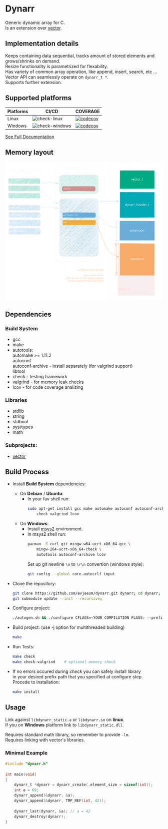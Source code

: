 # Dynarr

Generic dynamic array for C.  
Is an extension over [vector](https://github.com/evjeesm/vector).

## Implementation details

Keeps containing data sequential, tracks amount of stored elements
and grows/shrinks on demand.  
Resize functionality is parametrized for flexability.  
Has variety of common array operation, like append, insert, search, etc ...
Vector API can seamlessly operate on `dynarr_t *`.  
Supports further extension.

## Supported platforms

| Platforms | CI/CD | COVERAGE |
|---|---|---|
| Linux | ![check-linux](https://github.com/evjeesm/dynarr/actions/workflows/linux.yml/badge.svg) | [![codecov](https://codecov.io/github/evjeesm/dynarr/graph/badge.svg?flag=debian)](https://codecov.io/github/evjeesm/dynarr) |
| Windows | ![check-windows](https://github.com/evjeesm/dynarr/actions/workflows/windows.yml/badge.svg) | [![codecov](https://codecov.io/github/evjeesm/dynarr/graph/badge.svg?flag=windows)](https://codecov.io/github/evjeesm/dynarr) |

[See Full Documentation](https://evjeesm.github.io/dynarr)

## Memory layout

![dynarr-scheme](imgs/dynarr-scheme.svg)
## Dependencies

### Build System

- gcc
- make
- autotools:  
   automake >= 1.11.2  
   autoconf  
   autoconf-archive - install separately (for valgrind support)  
   libtool
- check - testing framework
- valgrind - for memory leak checks
- lcov - for code coverage analizing

### Libraries

- stdlib
- string
- stdbool
- sys/types
- math

### Subprojects:

- [vector](https://github.com/evjeesm/vector)

## Build Process

- Install **Build System** dependencies:

  - On **Debian** / **Ubuntu**:
    - In your fav shell run:
      ```sh
      sudo apt-get install gcc make automake autoconf autoconf-archive libtool \
          check valgrind lcov
      ```
  - On **Windows**:
    - Install [msys2](https://www.msys2.org/) environment.
    - In msys2 shell run:
      ```sh
      pacman -S curl git mingw-w64-ucrt-x86_64-gcc \
          mingw-264-ucrt-x86_64-check \
          autotools autoconf-archive lcov
      ```
      Set up git newline `\n` to `\r\n` convertion (windows style):
      ```sh
      git config --global core.autocrlf input
      ```

- Clone the repository:
  ```sh
  git clone https://github.com/evjeesm/dynarr.git dynarr; cd dynarr;
  git submodule update --init --recursive;
  ```
- Configure project:
  ```sh
  ./autogen.sh && ./configure CFLAGS=<YOUR COMPILATION FLAGS> --prefix=</path/to/install/folder/>
  ```
- Build project: (use -j<threads> option for multithreaded building)
  ```sh
  make
  ```
- Run Tests:
  ```sh
  make check
  make check-valgrind    # optional memory check
  ```
- If no errors occured during _check_ you can safely install library  
  in your desired prefix path that you specified at configure step.  
  Procede to installation:
  ```sh
  make install
  ```

## Usage

Link against `libdynarr_static.a` or `libdynarr.so` on **linux**.  
If you on **Windows** platform link to `libdynarr_static.dll`.

Requires standard math library, so remember to provide `-lm`.  
Requires linking with vector's libraries.

### Minimal Example

```c
#include "dynarr.h"

int main(void)
{
    dynarr_t *dynarr = dynarr_create(.element_size = sizeof(int));
    int a = 69;
    dynarr_append(&dynarr, &a);
    dynarr_append(&dynarr, TMP_REF(int, 42));

    dynarr_last(dynarr, &a); // a = 42
    dynarr_destroy(dynarr);
}
```
